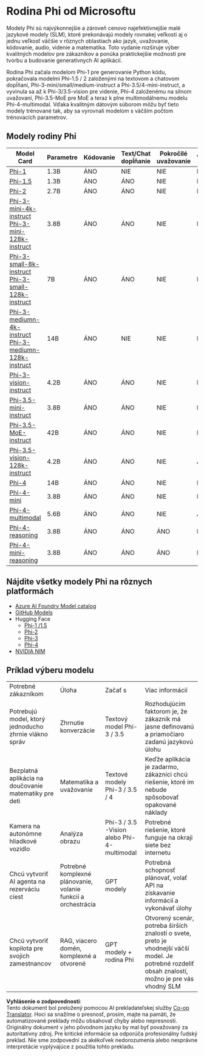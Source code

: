 <!--
CO_OP_TRANSLATOR_METADATA:
{
  "original_hash": "b5d936ffe4dfbab2244f6eb21b11f3b3",
  "translation_date": "2025-07-16T18:37:34+00:00",
  "source_file": "md/01.Introduction/01/01.PhiFamily.md",
  "language_code": "sk"
}
-->
# Rodina Phi od Microsoftu

Modely Phi sú najvýkonnejšie a zároveň cenovo najefektívnejšie malé jazykové modely (SLM), ktoré prekonávajú modely rovnakej veľkosti aj o jednu veľkosť väčšie v rôznych oblastiach ako jazyk, uvažovanie, kódovanie, audio, videnie a matematika. Toto vydanie rozširuje výber kvalitných modelov pre zákazníkov a ponúka praktickejšie možnosti pre tvorbu a budovanie generatívnych AI aplikácií.

Rodina Phi začala modelom Phi-1 pre generovanie Python kódu, pokračovala modelmi Phi-1.5 / 2 založenými na textovom a chatovom dopĺňaní, Phi-3-mini/small/medium-instruct a Phi-3.5/4-mini-instruct, a vyvinula sa až k Phi-3/3.5-vision pre videnie, Phi-4 založenému na silnom uvažovaní, Phi-3.5-MoE pre MoE a teraz k plne multimodálnemu modelu Phi-4-multimodal. Vďaka kvalitným dátovým súborom môžu byť tieto modely trénované tak, aby sa vyrovnali modelom s väčším počtom trénovacích parametrov.

## Modely rodiny Phi

<div style="font-size:8px">

| Model Card |Parametre|Kódovanie|Text/Chat dopĺňanie|Pokročilé uvažovanie| Videnie | Audio | MoE
| - | -  | - | - |- |- |- |- |
|[Phi-1](https://huggingface.co/microsoft/phi-1)|1.3B| ÁNO| NIE | NIE |NIE |NIE |NIE |
|[Phi-1.5](https://huggingface.co/microsoft/phi-1_5)|1.3B| ÁNO|ÁNO| NIE |NIE |NIE |NIE |
|[Phi-2](https://huggingface.co/microsoft/phi-1_5)|2.7B| ÁNO|ÁNO| NIE |NIE |NIE |NIE |
|[Phi-3-mini-4k-instruct](https://huggingface.co/microsoft/Phi-3-mini-4k-instruct)<br/>[Phi-3-mini-128k-instruct](https://huggingface.co/microsoft/Phi-3-mini-128k-instruct)|3.8B| ÁNO|ÁNO| NIE |NIE |NIE |NIE |
|[Phi-3-small-8k-instruct](https://huggingface.co/microsoft/Phi-3-small-8k-instruct)<br/>[Phi-3-small-128k-instruct](https://huggingface.co/microsoft/Phi-3-small-128k-instruct)<br/>|7B| ÁNO|ÁNO| NIE |NIE |NIE |NIE |
|[Phi-3-mediumn-4k-instruct](https://huggingface.co/microsoft/Phi-3-medium-4k-instruct)<br>[Phi-3-mediumn-128k-instruct](https://huggingface.co/microsoft/Phi-3-medium-128k-instruct)|14B|ÁNO|NIE| NIE |NIE |NIE |NIE |
|[Phi-3-vision-instruct](https://huggingface.co/microsoft/Phi-3-vision-128k-instruct)|4.2B|ÁNO|ÁNO|NIE |NIE |NIE |NIE |
|[Phi-3.5-mini-instruct](https://huggingface.co/microsoft/Phi-3.5-mini-instruct)|3.8B|ÁNO|ÁNO| NIE |NIE |NIE |NIE |
|[Phi-3.5-MoE-instruct](https://huggingface.co/microsoft/Phi-3.5-MoE-instruct)|42B|ÁNO|ÁNO| NIE |NIE |NIE |ÁNO |
|[Phi-3.5-vision-128k-instruct](https://huggingface.co/microsoft/Phi-3.5-vision-instruct)|4.2B|ÁNO|ÁNO| NIE |ÁNO |NIE |NIE |
|[Phi-4](https://huggingface.co/microsoft/phi-4)|14B|ÁNO|ÁNO| NIE |NIE |NIE |NIE |
|[Phi-4-mini](https://huggingface.co/microsoft/Phi-4-mini-instruct)|3.8B|ÁNO|ÁNO| NIE |NIE |NIE |NIE |
|[Phi-4-multimodal](https://huggingface.co/microsoft/Phi-4-multimodal-instruct)|5.6B|ÁNO|ÁNO| NIE |ÁNO |ÁNO |NIE |
|[Phi-4-reasoning](../../../../../md/01.Introduction/01)|3.8B|ÁNO|ÁNO| ÁNO |NIE |NIE |NIE |
|[Phi-4-mini-reasoning](../../../../../md/01.Introduction/01)|3.8B|ÁNO|ÁNO| ÁNO |NIE |NIE |NIE |

</div>

## **Nájdite všetky modely Phi na rôznych platformách**

- [Azure AI Foundry Model catalog](https://ai.azure.com/explore/models?selectedCollection=phi)
- [GitHub Models](https://github.com/marketplace?query=Phi&type=models)
- Hugging Face
  - [Phi-1 /1.5](https://huggingface.co/collections/microsoft/phi-1-6626e29134744e94e222d572)
  - [Phi-2](https://huggingface.co/microsoft/phi-2)
  - [Phi-3](https://huggingface.co/collections/microsoft/phi-3-6626e15e9585a200d2d761e3)
  - [Phi-4](https://huggingface.co/collections/microsoft/phi-4-677e9380e514feb5577a40e4) 
- [NVIDIA NIM](https://build.nvidia.com/search?q=Phi)
 
## Príklad výberu modelu

| | | | |
|-|-|-|-|
|Potrebné zákazníkom|Úloha|Začať s|Viac informácií|
|Potrebujú model, ktorý jednoducho zhrnie vlákno správ|Zhrnutie konverzácie|Textový model Phi-3 / 3.5|Rozhodujúcim faktorom je, že zákazník má jasne definovanú a priamočiaro zadanú jazykovú úlohu|
|Bezplatná aplikácia na doučovanie matematiky pre deti|Matematika a uvažovanie|Textové modely Phi-3 / 3.5 / 4|Keďže aplikácia je zadarmo, zákazníci chcú riešenie, ktoré im nebude spôsobovať opakované náklady|
|Kamera na autonómne hliadkové vozidlo|Analýza obrazu|Phi-3 / 3.5 -Vision alebo Phi-4-multimodal|Potrebné riešenie, ktoré funguje na okraji siete bez internetu|
|Chcú vytvoriť AI agenta na rezerváciu ciest|Potrebné komplexné plánovanie, volanie funkcií a orchestrácia|GPT modely|Potrebná schopnosť plánovať, volať API na získavanie informácií a vykonávať úlohy|
|Chcú vytvoriť kopilota pre svojich zamestnancov|RAG, viacero domén, komplexné a otvorené|GPT modely + rodina Phi|Otvorený scenár, potreba širších znalostí o svete, preto je vhodnejší väčší model. Je potrebné rozdeliť obsah znalostí, možno je pre vás vhodný SLM|

**Vyhlásenie o zodpovednosti**:  
Tento dokument bol preložený pomocou AI prekladateľskej služby [Co-op Translator](https://github.com/Azure/co-op-translator). Hoci sa snažíme o presnosť, prosím, majte na pamäti, že automatizované preklady môžu obsahovať chyby alebo nepresnosti. Originálny dokument v jeho pôvodnom jazyku by mal byť považovaný za autoritatívny zdroj. Pre kritické informácie sa odporúča profesionálny ľudský preklad. Nie sme zodpovední za akékoľvek nedorozumenia alebo nesprávne interpretácie vyplývajúce z použitia tohto prekladu.